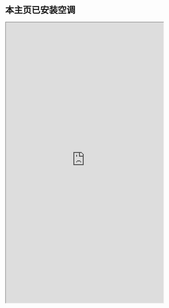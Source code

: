 # 本主页已安装空调


<div style="position: relative; width: 100%; 
    padding-top: calc(100% * 1920 / 1080); 
    border: 0px black solid;">
    <iframe height="740" src="https://loquacious-bienenstitch-58539b.netlify.app/" title="空调" 
    style="position: absolute; width: 100%; height: 100%; top: 0;">
    </iframe>
</div>
